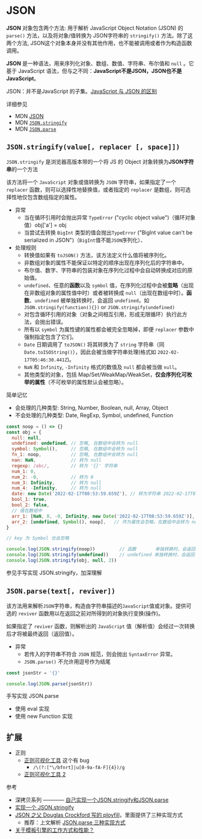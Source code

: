 # JSON

**JSON** 对象包含两个方法: 用于解析 JavaScript Object Notation  (JSON) 的 `parse()` 方法，以及将对象/值转换为 JSON字符串的 `stringify()` 方法。除了这两个方法, JSON这个对象本身并没有其他作用，也不能被调用或者作为构造函数调用。

**JSON** 是一种语法，用来序列化对象、数组、数值、字符串、布尔值和 `null` 。它基于 JavaScript 语法，但与之不同：**JavaScript不是JSON，JSON也不是JavaScript**。

JSON：并不是JavaScript 的子集。[JavaScript 与 JSON 的区别](https://developer.mozilla.org/zh-CN/docs/Web/JavaScript/Reference/Global_Objects/JSON#description)

详细参见

- MDN [JSON](https://developer.mozilla.org/zh-CN/docs/Web/JavaScript/Reference/Global_Objects/JSON)
- MDN [`JSON.stringify`](https://developer.mozilla.org/zh-CN/docs/Web/JavaScript/Reference/Global_Objects/JSON/stringify)
- MDN [`JSON.parse`](https://developer.mozilla.org/zh-CN/docs/Web/JavaScript/Reference/Global_Objects/JSON/parse)

## `JSON.stringify(value[, replacer [, space]])`

`JSON.stringify` 是浏览器高版本带的一个将 JS 的 Object 对象转换为**JSON字符串**的一个方法

该方法将一个 `JavaScript` 对象或值转换为 `JSON` 字符串，如果指定了一个 `replacer` 函数，则可以选择性地替换值，或者指定的 `replacer` 是数组，则可选择性地仅包含数组指定的属性。

- 异常
  - 当在循环引用时会抛出异常 `TypeError` ("cyclic object value")（循环对象值）obj['a'] = obj
  - 当尝试去转换 `BigInt` 类型的值会抛出`TypeError` ("BigInt value can't be serialized in JSON")（`BigInt`值不能`JSON`序列化）、
- 处理规则
  - 转换值如果有 `toJSON()` 方法，该方法定义什么值将被序列化。
  - 非数组对象的属性不能保证以特定的顺序出现在序列化后的字符串中。
  - 布尔值、数字、字符串的包装对象在序列化过程中会自动转换成对应的原始值。
  - `undefined`、任意的**函数**以及 `symbol` 值，在序列化过程中会被**忽略**（出现在非数组对象的属性值中时）或者被转换成 `null`（出现在数组中时）。**函数**、`undefined` 被单独转换时，会返回 `undefined`，如 `JSON.stringify(function(){})` or `JSON.stringify(undefined)`
  - 对包含循环引用的对象（对象之间相互引用，形成无限循环）执行此方法，会抛出错误。
  - 所有以 `symbol` 为属性键的属性都会被完全忽略掉，即便 `replacer` 参数中强制指定包含了它们。
  - `Date` 日期调用了 `toJSON()` 将其转换为了 `string` 字符串（同`Date.toISOString()`），因此会被当做字符串处理(格式如 `2022-02-17T05:46:30.441Z`)。
  - `NaN` 和 `Infinity`, `-Infinity` 格式的数值及 `null` 都会被当做 `null`。
  - 其他类型的对象，包括 Map/Set/WeakMap/WeakSet，**仅会序列化可枚举的属性**（不可枚举的属性默认会被忽略）。

简单记忆

- 会处理的几种类型: String, Number, Boolean, null, Array, Object
- 不会处理的几种类型: Date, RegExp, Symbol, undefined, Function

```js
const noop = () => {}
const obj = {
  null: null,
  undefined: undefined, // 忽略, 在数组中会转为 null
  symbol: Symbol(),     // 忽略, 在数组中会转为 null
  fn_1: noop,           // 忽略, 在数组中会转为 null
  nan: NaN,             // 转为 null
  regexp: /abc/,        // 转为 '{}' 字符串
  num_1: 0,
  num_2: -0,            // 转为 0
  num_3: Infinity,      // 转为 null
  num_4: -Infinity,     // 转为 null
  date: new Date('2022-02-17T08:53:59.659Z'), // 转为字符串 2022-02-17T08:53:59.659Z
  bool_1: true,
  bool_2: false,
  // 值在数组中
  arr_1: [NaN, 0, -0, Infinity, new Date('2022-02-17T08:53:59.659Z')],
  arr_2: [undefined, Symbol(), noop],   // 作为属性会忽略，在数组中会转为 null
}

// key 为 Symbol 也会忽略

console.log(JSON.stringify(noop))         // 函数       单独转换时，会返回 undefined
console.log(JSON.stringify(undefined))    // undefined 单独转换时，会返回 undefined
console.log(JSON.stringify(obj, null, 2))
```

参见手写实现 JSON.stringify，加深理解

## `JSON.parse(text[, reviver])`

该方法用来解析`JSON`字符串，构造由字符串描述的`JavaScript`值或对象。提供可选的 `reviver` 函数用以在返回之前对所得到的对象执行变换(操作)。

如果指定了 `reviver` 函数，则解析出的 `JavaScript` 值（解析值）会经过一次转换后才将被最终返回（返回值）。

- 异常
  - 若传入的字符串不符合 `JSON` 规范，则会抛出 `SyntaxError` 异常。
  - `JSON.parse()` 不允许用逗号作为结尾

```js
const jsonStr = '{}'

console.log(JSON.parse(jsonStr))
```

手写实现 JSON.parse

- 使用 eval 实现
- 使用 new Function 实现

## 扩展

- 正则
  - [正则可视化工具](https://regexper.com/) 这个有 bug
    - `/\(?:["\/bfnrt]|u[0-9a-fA-F]{4})/g`
  - [正则可视化工具 2](https://regexp.deepjs.cn/)

参考

- 深拷贝系列 ———— [自己实现一个JSON.stringify和JSON.parse](https://juejin.cn/post/6844904001801027592)
- [实现一个 JSON.stringify](https://github.com/YvetteLau/Step-By-Step/issues/39#issuecomment-508327280)
- [JSON 之父 Douglas Crockford 写的 ployfill](https://github.com/douglascrockford/JSON-js)，里面提供了三种实现方式
  - 推荐：上文解析 [JSON.parse 三种实现方式](https://juejin.cn/post/6844903568919527432)
- [关于模板引擎的工作方式和性能？](https://www.zhihu.com/question/28466557/answer/241364553)
